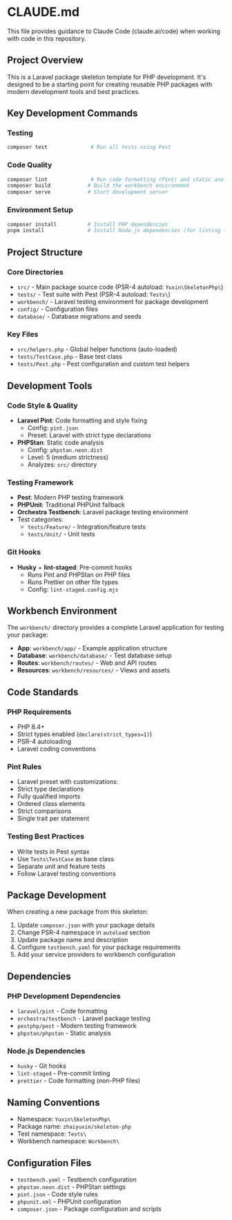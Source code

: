 # CLAUDE.md

This file provides guidance to Claude Code (claude.ai/code) when working with code in this repository.

## Project Overview

This is a Laravel package skeleton template for PHP development. It's designed to be a starting point for creating reusable PHP packages with modern development tools and best practices.

## Key Development Commands

### Testing

```bash
composer test              # Run all tests using Pest
```

### Code Quality

```bash
composer lint              # Run code formatting (Pint) and static analysis (PHPStan)
composer build            # Build the workbench environment
composer serve            # Start development server
```

### Environment Setup

```bash
composer install          # Install PHP dependencies
pnpm install              # Install Node.js dependencies (for linting tools)
```

## Project Structure

### Core Directories

- `src/` - Main package source code (PSR-4 autoload: `Yuxin\SkeletonPhp\`)
- `tests/` - Test suite with Pest (PSR-4 autoload: `Tests\`)
- `workbench/` - Laravel testing environment for package development
- `config/` - Configuration files
- `database/` - Database migrations and seeds

### Key Files

- `src/helpers.php` - Global helper functions (auto-loaded)
- `tests/TestCase.php` - Base test class
- `tests/Pest.php` - Pest configuration and custom test helpers

## Development Tools

### Code Style & Quality

- **Laravel Pint**: Code formatting and style fixing
  - Config: `pint.json`
  - Preset: Laravel with strict type declarations
- **PHPStan**: Static code analysis
  - Config: `phpstan.neon.dist`
  - Level: 5 (medium strictness)
  - Analyzes: `src/` directory

### Testing Framework

- **Pest**: Modern PHP testing framework
- **PHPUnit**: Traditional PHPUnit fallback
- **Orchestra Testbench**: Laravel package testing environment
- Test categories:
  - `tests/Feature/` - Integration/feature tests
  - `tests/Unit/` - Unit tests

### Git Hooks

- **Husky** + **lint-staged**: Pre-commit hooks
  - Runs Pint and PHPStan on PHP files
  - Runs Prettier on other file types
  - Config: `lint-staged.config.mjs`

## Workbench Environment

The `workbench/` directory provides a complete Laravel application for testing your package:

- **App**: `workbench/app/` - Example application structure
- **Database**: `workbench/database/` - Test database setup
- **Routes**: `workbench/routes/` - Web and API routes
- **Resources**: `workbench/resources/` - Views and assets

## Code Standards

### PHP Requirements

- PHP 8.4+
- Strict types enabled (`declare(strict_types=1)`)
- PSR-4 autoloading
- Laravel coding conventions

### Pint Rules

- Laravel preset with customizations:
- Strict type declarations
- Fully qualified imports
- Ordered class elements
- Strict comparisons
- Single trait per statement

### Testing Best Practices

- Write tests in Pest syntax
- Use `Tests\TestCase` as base class
- Separate unit and feature tests
- Follow Laravel testing conventions

## Package Development

When creating a new package from this skeleton:

1. Update `composer.json` with your package details
2. Change PSR-4 namespace in `autoload` section
3. Update package name and description
4. Configure `testbench.yaml` for your package requirements
5. Add your service providers to workbench configuration

## Dependencies

### PHP Development Dependencies

- `laravel/pint` - Code formatting
- `orchestra/testbench` - Laravel package testing
- `pestphp/pest` - Modern testing framework
- `phpstan/phpstan` - Static analysis

### Node.js Dependencies

- `husky` - Git hooks
- `lint-staged` - Pre-commit linting
- `prettier` - Code formatting (non-PHP files)

## Naming Conventions

- Namespace: `Yuxin\SkeletonPhp\`
- Package name: `zhaiyuxin/skeleton-php`
- Test namespace: `Tests\`
- Workbench namespace: `Workbench\`

## Configuration Files

- `testbench.yaml` - Testbench configuration
- `phpstan.neon.dist` - PHPStan settings
- `pint.json` - Code style rules
- `phpunit.xml` - PHPUnit configuration
- `composer.json` - Package configuration and scripts
